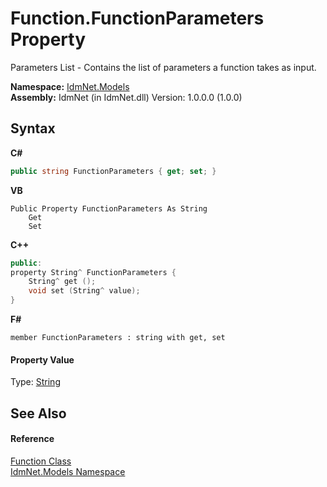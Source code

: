 # Function.FunctionParameters Property 
 

Parameters List - Contains the list of parameters a function takes as input.

**Namespace:**&nbsp;<a href="N_IdmNet_Models">IdmNet.Models</a><br />**Assembly:**&nbsp;IdmNet (in IdmNet.dll) Version: 1.0.0.0 (1.0.0)

## Syntax

**C#**<br />
``` C#
public string FunctionParameters { get; set; }
```

**VB**<br />
``` VB
Public Property FunctionParameters As String
	Get
	Set
```

**C++**<br />
``` C++
public:
property String^ FunctionParameters {
	String^ get ();
	void set (String^ value);
}
```

**F#**<br />
``` F#
member FunctionParameters : string with get, set

```


#### Property Value
Type: <a href="http://msdn2.microsoft.com/en-us/library/s1wwdcbf" target="_blank">String</a>

## See Also


#### Reference
<a href="T_IdmNet_Models_Function">Function Class</a><br /><a href="N_IdmNet_Models">IdmNet.Models Namespace</a><br />